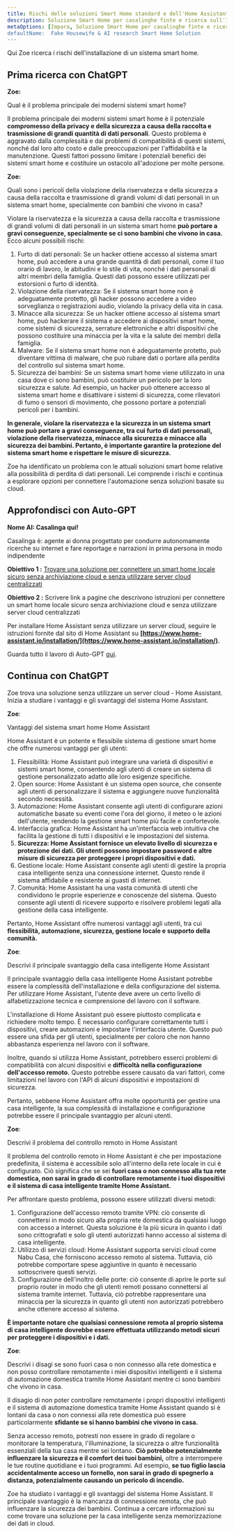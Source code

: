 ```yaml
---
title: Rischi delle soluzioni Smart Home standard e dell'Home Assistant
description: Soluzione Smart Home per casalinghe finte e ricerca sull'IA
metaOptions: [Impara, Soluzione Smart Home per casalinghe finte e ricerca sull'IA]
defaultName:  Fake Housewife & AI research Smart Home Solution
---
```


<LessonImages imageClasses="mb"  src='fake-housewife-and-ai-research-smart-home-solution/lesson-3-banner.png' alt="fake housewife ai" />

<RoboAcademyText fWeight="600">
  Qui Zoe ricerca i rischi dell'installazione di un sistema smart home.
</RoboAcademyText>


## Prima ricerca con ChatGPT

<RoboAcademyDialog>

**Zoe:**

Qual è il problema principale dei moderni sistemi smart home?
</RoboAcademyDialog>

<RoboAcademyDialog>

<ChatGPT/>

Il problema principale dei moderni sistemi smart home è il potenziale **compromesso della privacy e della sicurezza a causa della raccolta e trasmissione di grandi quantità di dati personali**. Questo problema è aggravato dalla complessità e dai problemi di compatibilità di questi sistemi, nonché dal loro alto costo e dalle preoccupazioni per l'affidabilità e la manutenzione. Questi fattori possono limitare i potenziali benefici dei sistemi smart home e costituire un ostacolo all'adozione per molte persone.

</RoboAcademyDialog>

<RoboAcademyDialog>

**Zoe:**

Quali sono i pericoli della violazione della riservatezza e della sicurezza a causa della raccolta e trasmissione di grandi volumi di dati personali in un sistema smart home, specialmente con bambini che vivono in casa?
</RoboAcademyDialog>


<RoboAcademyDialog>

<ChatGPT/>

Violare la riservatezza e la sicurezza a causa della raccolta e trasmissione di grandi volumi di dati personali in un sistema smart home **può portare a gravi conseguenze, specialmente se ci sono bambini che vivono in casa.** Ecco alcuni possibili rischi:

1. Furto di dati personali: Se un hacker ottiene accesso al sistema smart home, può accedere a una grande quantità di dati personali, come il tuo orario di lavoro, le abitudini e lo stile di vita, nonché i dati personali di altri membri della famiglia. Questi dati possono essere utilizzati per estorsioni o furto di identità.
2. Violazione della riservatezza: Se il sistema smart home non è adeguatamente protetto, gli hacker possono accedere a video sorveglianza o registrazioni audio, violando la privacy della vita in casa.
3. Minacce alla sicurezza: Se un hacker ottiene accesso al sistema smart home, può hackerare il sistema e accedere ai dispositivi smart home, come sistemi di sicurezza, serrature elettroniche e altri dispositivi che possono costituire una minaccia per la vita e la salute dei membri della famiglia.
4. Malware: Se il sistema smart home non è adeguatamente protetto, può diventare vittima di malware, che può rubare dati o portare alla perdita del controllo sul sistema smart home.
5. Sicurezza dei bambini: Se un sistema smart home viene utilizzato in una casa dove ci sono bambini, può costituire un pericolo per la loro sicurezza e salute. Ad esempio, un hacker può ottenere accesso al sistema smart home e disattivare i sistemi di sicurezza, come rilevatori di fumo o sensori di movimento, che possono portare a potenziali pericoli per i bambini.

**In generale, violare la riservatezza e la sicurezza in un sistema smart home può portare a gravi conseguenze, tra cui furto di dati personali, violazione della riservatezza, minacce alla sicurezza e minacce alla sicurezza dei bambini. Pertanto, è importante garantire la protezione del sistema smart home e rispettare le misure di sicurezza.**

</RoboAcademyDialog>

Zoe ha identificato un problema con le attuali soluzioni smart home relative alla possibilità di perdita di dati personali. Lei comprende i rischi e continua a esplorare opzioni per connettere l'automazione senza soluzioni basate su cloud.

## Approfondisci con Auto-GPT

<RoboAcademyTerminal title="Auto-GPT">

**Nome AI: Casalinga qui!**

Casalinga è: agente ai donna progettato per condurre autonomamente ricerche su internet e fare reportage e narrazioni in prima persona in modo indipendente

**Obiettivo 1 :**  <u>Trovare una soluzione per connettere un smart home locale sicuro senza archiviazione cloud e senza utilizzare server cloud centralizzati</u>

**Obiettivo 2 :** Scrivere link a pagine che descrivono istruzioni per connettere un smart home locale sicuro senza archiviazione cloud e senza utilizzare server cloud centralizzati

</RoboAcademyTerminal>

<RoboAcademyTerminal title="Research result">

Per installare Home Assistant senza utilizzare un server cloud, seguire le istruzioni fornite dal sito di Home Assistant su **[https://www.home-assistant.io/installation/](https://www.home-assistant.io/installation/).** 
</RoboAcademyTerminal>

Guarda tutto il lavoro di Auto-GPT [qui](https://www.notion.so/Process-AUTO-GPT-ousewife-9-1-1-a017c63d7707483a92f6872361e0f8fa).

## Continua con ChatGPT

Zoe trova una soluzione senza utilizzare un server cloud - Home Assistant. Inizia a studiare i vantaggi e gli svantaggi del sistema Home Assistant.


<RoboAcademyDialog>

**Zoe**:

Vantaggi del sistema smart home Home Assistant

</RoboAcademyDialog>

<RoboAcademyDialog>

<ChatGPT/>

Home Assistant è un potente e flessibile sistema di gestione smart home che offre numerosi vantaggi per gli utenti:

1. Flessibilità: Home Assistant può integrare una varietà di dispositivi e sistemi smart home, consentendo agli utenti di creare un sistema di gestione personalizzato adatto alle loro esigenze specifiche.
2. Open source: Home Assistant è un sistema open source, che consente agli utenti di personalizzare il sistema e aggiungere nuove funzionalità secondo necessità.
3. Automazione: Home Assistant consente agli utenti di configurare azioni automatiche basate su eventi come l'ora del giorno, il meteo o le azioni dell'utente, rendendo la gestione smart home più facile e confortevole.
4. Interfaccia grafica: Home Assistant ha un'interfaccia web intuitiva che facilita la gestione di tutti i dispositivi e le impostazioni del sistema.
5. **Sicurezza: Home Assistant fornisce un elevato livello di sicurezza e protezione dei dati. Gli utenti possono impostare password e altre misure di sicurezza per proteggere i propri dispositivi e dati.**
6. Gestione locale: Home Assistant consente agli utenti di gestire la propria casa intelligente senza una connessione internet. Questo rende il sistema affidabile e resistente ai guasti di internet.
7. Comunità: Home Assistant ha una vasta comunità di utenti che condividono le proprie esperienze e conoscenze del sistema. Questo consente agli utenti di ricevere supporto e risolvere problemi legati alla gestione della casa intelligente.

Pertanto, Home Assistant offre numerosi vantaggi agli utenti, tra cui **flessibilità, automazione, sicurezza, gestione locale e supporto della comunità.**

</RoboAcademyDialog>

<RoboAcademyDialog>

**Zoe**:

Descrivi il principale svantaggio della casa intelligente Home Assistant

</RoboAcademyDialog>

<RoboAcademyDialog>

<ChatGPT/>

Il principale svantaggio della casa intelligente Home Assistant potrebbe essere la complessità dell'installazione e della configurazione del sistema. Per utilizzare Home Assistant, l'utente deve avere un certo livello di alfabetizzazione tecnica e comprensione del lavoro con il software.

L'installazione di Home Assistant può essere piuttosto complicata e richiedere molto tempo. È necessario configurare correttamente tutti i dispositivi, creare automazioni e impostare l'interfaccia utente. Questo può essere una sfida per gli utenti, specialmente per coloro che non hanno abbastanza esperienza nel lavoro con il software.

Inoltre, quando si utilizza Home Assistant, potrebbero esserci problemi di compatibilità con alcuni dispositivi e **difficoltà nella configurazione dell'accesso remoto.** Questo potrebbe essere causato da vari fattori, come limitazioni nel lavoro con l'API di alcuni dispositivi e impostazioni di sicurezza.

Pertanto, sebbene Home Assistant offra molte opportunità per gestire una casa intelligente, la sua complessità di installazione e configurazione potrebbe essere il principale svantaggio per alcuni utenti.

</RoboAcademyDialog>

<RoboAcademyDialog>

**Zoe**:

Descrivi il problema del controllo remoto in Home Assistant

</RoboAcademyDialog>

<RoboAcademyDialog>

<ChatGPT/>

Il problema del controllo remoto in Home Assistant è che per impostazione predefinita, il sistema è accessibile solo all'interno della rete locale in cui è configurato. Ciò significa che se sei **fuori casa o non connesso alla tua rete domestica, non sarai in grado di controllare remotamente i tuoi dispositivi e il sistema di casa intelligente tramite Home Assistant.**

Per affrontare questo problema, possono essere utilizzati diversi metodi:

1. Configurazione dell'accesso remoto tramite VPN: ciò consente di connettersi in modo sicuro alla propria rete domestica da qualsiasi luogo con accesso a internet. Questa soluzione è la più sicura in quanto i dati sono crittografati e solo gli utenti autorizzati hanno accesso al sistema di casa intelligente.
2. Utilizzo di servizi cloud: Home Assistant supporta servizi cloud come Nabu Casa, che forniscono accesso remoto al sistema. Tuttavia, ciò potrebbe comportare spese aggiuntive in quanto è necessario sottoscrivere questi servizi.
3. Configurazione dell'inoltro delle porte: ciò consente di aprire le porte sul proprio router in modo che gli utenti remoti possano connettersi al sistema tramite internet. Tuttavia, ciò potrebbe rappresentare una minaccia per la sicurezza in quanto gli utenti non autorizzati potrebbero anche ottenere accesso al sistema.

**È importante notare che qualsiasi connessione remota al proprio sistema di casa intelligente dovrebbe essere effettuata utilizzando metodi sicuri per proteggere i dispositivi e i dati.**

</RoboAcademyDialog>

<RoboAcademyDialog>

**Zoe**:

Descrivi i disagi se sono fuori casa o non connesso alla rete domestica e non posso controllare remotamente i miei dispositivi intelligenti e il sistema di automazione domestica tramite Home Assistant mentre ci sono bambini che vivono in casa.

</RoboAcademyDialog>

<RoboAcademyDialog>

<ChatGPT/>

Il disagio di non poter controllare remotamente i propri dispositivi intelligenti e il sistema di automazione domestica tramite Home Assistant quando si è lontani da casa o non connessi alla rete domestica può essere particolarmente **sfidante se si hanno bambini che vivono in casa.**

Senza accesso remoto, potresti non essere in grado di regolare o monitorare la temperatura, l'illuminazione, la sicurezza o altre funzionalità essenziali della tua casa mentre sei lontano. **Ciò potrebbe potenzialmente influenzare la sicurezza e il comfort dei tuoi bambini,** oltre a interrompere le tue routine quotidiane e i tuoi programmi. Ad esempio, **se tuo figlio lascia accidentalmente acceso un fornello, non sarai in grado di spegnerlo a distanza, potenzialmente causando un pericolo di incendio.**

</RoboAcademyDialog>


<RoboAcademyText>

Zoe ha studiato i vantaggi e gli svantaggi del sistema Home Assistant. Il principale svantaggio è la mancanza di connessione remota, che può influenzare la sicurezza dei bambini. Continua a cercare informazioni su come trovare una soluzione per la casa intelligente senza memorizzazione dei dati in cloud.

</RoboAcademyText >




